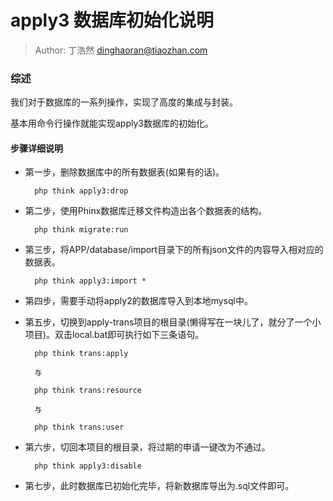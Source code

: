 # apply3 数据库初始化说明

> Author:
丁浩然 dinghaoran@tiaozhan.com

### 综述

我们对于数据库的一系列操作，实现了高度的集成与封装。

基本用命令行操作就能实现apply3数据库的初始化。

#### 步骤详细说明

+ 第一步，删除数据库中的所有数据表(如果有的话)。

        php think apply3:drop

+ 第二步，使用Phinx数据库迁移文件构造出各个数据表的结构。

        php think migrate:run

+ 第三步，将APP/database/import目录下的所有json文件的内容导入相对应的数据表。

        php think apply3:import *

+ 第四步，需要手动将apply2的数据库导入到本地mysql中。

+ 第五步，切换到apply-trans项目的根目录(懒得写在一块儿了，就分了一个小项目)。双击local.bat即可执行如下三条语句。

        php think trans:apply

        与

        php think trans:resource

        与

        php think trans:user

+ 第六步，切回本项目的根目录，将过期的申请一键改为不通过。

        php think apply3:disable

+ 第七步，此时数据库已初始化完毕，将新数据库导出为.sql文件即可。
